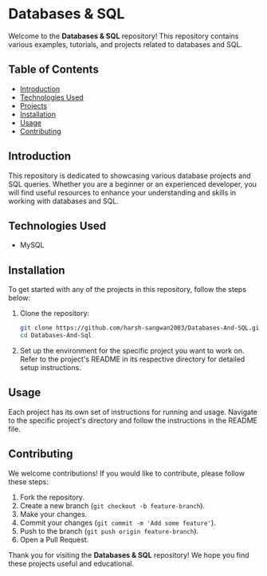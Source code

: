 # Databases & SQL

Welcome to the **Databases & SQL** repository! This repository contains various examples, tutorials, and projects related to databases and SQL.

## Table of Contents

- [Introduction](#introduction)
- [Technologies Used](#technologies-used)
- [Projects](#projects)
- [Installation](#installation)
- [Usage](#usage)
- [Contributing](#contributing)

## Introduction

This repository is dedicated to showcasing various database projects and SQL queries. Whether you are a beginner or an experienced developer, you will find useful resources to enhance your understanding and skills in working with databases and SQL.

## Technologies Used

- MySQL

## Installation

To get started with any of the projects in this repository, follow the steps below:

1. Clone the repository:
    ```bash
    git clone https://github.com/harsh-sangwan2003/Databases-And-SQL.git
    cd Databases-And-Sql
    ```

2. Set up the environment for the specific project you want to work on. Refer to the project's README in its respective directory for detailed setup instructions.

## Usage

Each project has its own set of instructions for running and usage. Navigate to the specific project's directory and follow the instructions in the README file.


## Contributing

We welcome contributions! If you would like to contribute, please follow these steps:

1. Fork the repository.
2. Create a new branch (`git checkout -b feature-branch`).
3. Make your changes.
4. Commit your changes (`git commit -m 'Add some feature'`).
5. Push to the branch (`git push origin feature-branch`).
6. Open a Pull Request.


Thank you for visiting the **Databases & SQL** repository! We hope you find these projects useful and educational.